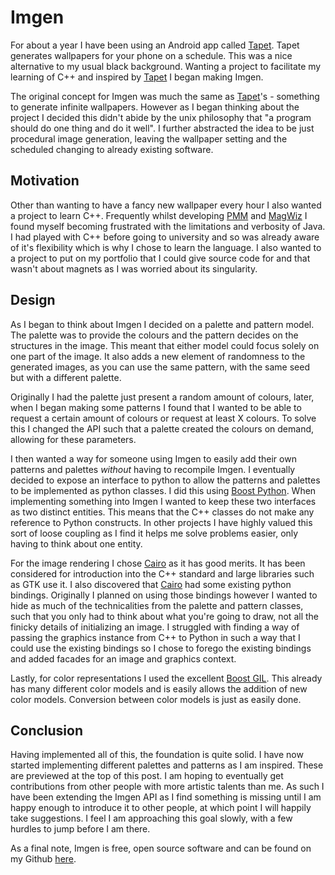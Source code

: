 # Imgen

For about a year I have been using an Android app called [Tapet][]. Tapet
generates wallpapers for your phone on a schedule. This was a nice alternative
to my usual black background. Wanting a project to facilitate my learning of C++
and inspired by [Tapet][] I began making Imgen.

The original concept for Imgen was much the same as [Tapet][]'s - something to
generate infinite wallpapers. However as I began thinking about the project
I decided this didn't abide by the unix philosophy that "a program should do one
thing and do it well". I further abstracted the idea to be just procedural image
generation, leaving the wallpaper setting and the scheduled changing to already
existing software.

## Motivation

Other than wanting to have a fancy new wallpaper every hour I also wanted
a project to learn C++. Frequently whilst developing [PMM][] and [MagWiz][]
I found myself becoming frustrated with the limitations and verbosity of Java.
I had played with C++ before going to university and so was already aware of
it's flexibility which is why I chose to learn the language. I also wanted to
a project to put on my portfolio that I could give source code for and that
wasn't about magnets as I was worried about its singularity.

## Design

As I began to think about Imgen I decided on a palette and pattern model. The
palette was to provide the colours and the pattern decides on the structures in
the image. This meant that either model could focus solely on one part of the
image. It also adds a new element of randomness to the generated images, as you
can use the same pattern, with the same seed but with a different palette.

Originally I had the palette just present a random amount of colours, later,
when I began making some patterns I found that I wanted to be able to request
a certain amount of colours or request at least X colours. To solve this
I changed the API such that a palette created the colours on demand, allowing
for these parameters.

I then wanted a way for someone using Imgen to easily add their own patterns and
palettes _without_ having to recompile Imgen. I eventually decided to expose an
interface to python to allow the patterns and palettes to be implemented as
python classes. I did this using [Boost Python][]. When implementing something
into Imgen I wanted to keep these two interfaces as two distinct entities. This
means that the C++ classes do not make any reference to Python constructs.  In
other projects I have highly valued this sort of loose coupling as I find it
helps me solve problems easier, only having to think about one entity.

For the image rendering I chose [Cairo][] as it has good merits. It has been
considered for introduction into the C++ standard and large libraries such as
GTK use it. I also discovered that [Cairo][] had some existing python bindings.
Originally I planned on using those bindings however I wanted to hide as much of
the technicalities from the palette and pattern classes, such that you only had
to think about what you're going to draw, not all the finicky details of
initializing an image. I struggled with finding a way of passing the graphics
instance from C++ to Python in such a way that I could use the existing bindings
so I chose to forego the existing bindings and added facades for an image and
graphics context.

Lastly, for color representations I used the excellent [Boost GIL][]. This
already has many different color models and is easily allows the addition of new
color models. Conversion between color models is just as easily done.

## Conclusion

Having implemented all of this, the foundation is quite solid. I have now
started implementing different palettes and patterns as I am inspired. These are
previewed at the top of this post. I am hoping to eventually get contributions
from other people with more artistic talents than me. As such I have been
extending the Imgen API as I find something is missing until I am happy enough
to introduce it to other people, at which point I will happily take suggestions.
I feel I am approaching this goal slowly, with a few hurdles to jump before I am
there.

As a final note, Imgen is free, open source software and can be found on my
Github [here][1].

[Tapet]: https://play.google.com/store/apps/details?id=com.sharpregion.tapet
[PMM]: pmm.html
[MagWiz]: magwiz.html
[Boost Python]: http://www.boost.org/doc/libs/1_58_0/libs/python/doc/
[Boost GIL]: http://www.boost.org/doc/libs/master/libs/gil/doc/index.html
[Cairo]: http://cairographics.org/
[1]: https://www.github.com/maddisoj/imgen
